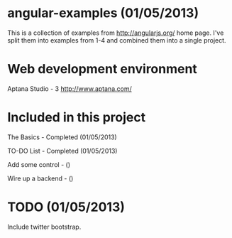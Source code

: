 angular-examples (01/05/2013)
=============================
This is a collection of examples from http://angularjs.org/ home page.
I've split them into examples from 1-4 and combined them into a single project.


Web development environment
===========================
Aptana Studio - 3 http://www.aptana.com/


Included in this project
========================
The Basics - Completed (01/05/2013)

TO-DO List - Completed (01/05/2013)

Add some control - ()

Wire up a backend - ()



TODO (01/05/2013)
=================
Include twitter bootstrap.
